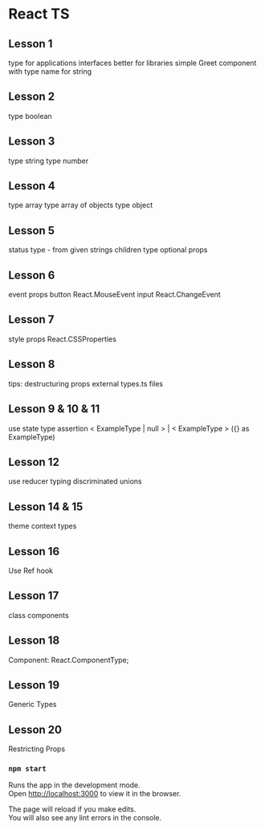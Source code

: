 # React TS

## Lesson 1

type for applications
interfaces better for libraries
simple Greet component with type name for string

## Lesson 2

type boolean

## Lesson 3

type string
type number

## Lesson 4

type array
type array of objects
type object

## Lesson 5

status type - from given strings
children type
optional props

## Lesson 6

event props 
button  React.MouseEvent<HTMLButtonElement>
input   React.ChangeEvent<HTMLInputElement>

## Lesson 7

style props React.CSSProperties

## Lesson 8

tips: destructuring props
external types.ts files

## Lesson 9 & 10 & 11

use state type assertion < ExampleType | null > | < ExampleType > ({} as ExampleType)

## Lesson 12

use reducer typing
discriminated unions

## Lesson 14 & 15

theme context types

## Lesson 16

Use Ref hook

## Lesson 17

class components

## Lesson 18

Component: React.ComponentType;

## Lesson 19

Generic Types

## Lesson 20

Restricting Props


### `npm start`

Runs the app in the development mode.\
Open [http://localhost:3000](http://localhost:3000) to view it in the browser.

The page will reload if you make edits.\
You will also see any lint errors in the console.